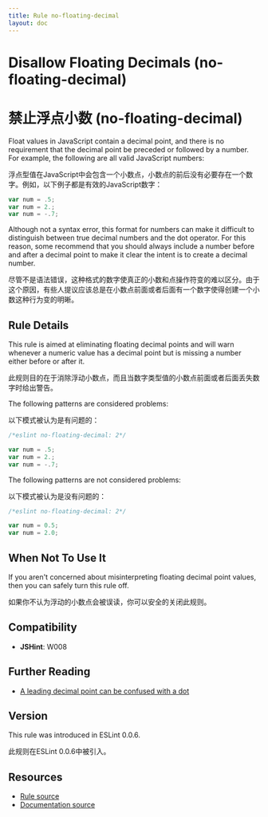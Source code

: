 ```yaml
---
title: Rule no-floating-decimal
layout: doc
---
```

<!-- Note: No pull requests accepted for this file. See README.md in the root directory for details. -->

# Disallow Floating Decimals (no-floating-decimal)

# 禁止浮点小数 (no-floating-decimal)

Float values in JavaScript contain a decimal point, and there is no requirement that the decimal point be preceded or followed by a number. For example, the following are all valid JavaScript numbers:

浮点型值在JavaScript中会包含一个小数点，小数点的前后没有必要存在一个数字。例如，以下例子都是有效的JavaScript数字：

```js
var num = .5;
var num = 2.;
var num = -.7;
```

Although not a syntax error, this format for numbers can make it difficult to distinguish between true decimal numbers and the dot operator. For this reason, some recommend that you should always include a number before and after a decimal point to make it clear the intent is to create a decimal number.

尽管不是语法错误，这种格式的数字使真正的小数和点操作符变的难以区分。由于这个原因，有些人提议应该总是在小数点前面或者后面有一个数字使得创建一个小数这种行为变的明晰。

## Rule Details

This rule is aimed at eliminating floating decimal points and will warn whenever a numeric value has a decimal point but is missing a number either before or after it.

此规则目的在于消除浮动小数点，而且当数字类型值的小数点前面或者后面丢失数字时给出警告。

The following patterns are considered problems:

以下模式被认为是有问题的：

```js
/*eslint no-floating-decimal: 2*/

var num = .5;
var num = 2.;
var num = -.7;
```

The following patterns are not considered problems:

以下模式被认为是没有问题的：

```js
/*eslint no-floating-decimal: 2*/

var num = 0.5;
var num = 2.0;
```

## When Not To Use It

If you aren't concerned about misinterpreting floating decimal point values, then you can safely turn this rule off.

如果你不认为浮动的小数点会被误读，你可以安全的关闭此规则。

## Compatibility

* **JSHint**: W008

## Further Reading

* [A leading decimal point can be confused with a dot](http://jslinterrors.com/a-leading-decimal-point-can-be-confused-with-a-dot-a/)

## Version

This rule was introduced in ESLint 0.0.6.

此规则在ESLint 0.0.6中被引入。

## Resources

* [Rule source](https://github.com/eslint/eslint/tree/master/lib/rules/no-floating-decimal.js)
* [Documentation source](https://github.com/eslint/eslint/tree/master/docs/rules/no-floating-decimal.md)
